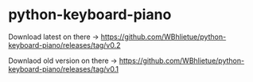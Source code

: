 # python-keyboard-piano

Download latest on there -> https://github.com/WBhlietue/python-keyboard-piano/releases/tag/v0.2

Downlaod old version on there -> https://github.com/WBhlietue/python-keyboard-piano/releases/tag/v0.1
